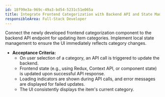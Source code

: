 ```yaml
---
id: 18f99e3a-969c-49a3-bd54-5231c51e065a
title: Integrate Frontend Categorization with Backend API and State Management
responsibleArea: Full-Stack Developer
---
```

Connect the newly developed frontend categorization component to the backend API endpoint for updating item categories. Implement local state management to ensure the UI immediately reflects category changes.

*   **Acceptance Criteria:**
    *   On user selection of a category, an API call is triggered to update the backend.
    *   Frontend state (e.g., using Redux, Context API, or component state) is updated upon successful API response.
    *   Loading indicators are shown during API calls, and error messages are displayed for failed updates.
    *   The UI consistently displays the item's current category.